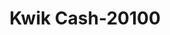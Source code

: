 ---
f_zip-code: 42025
f_state-code: KY
title: Kwik Cash-20100
f_phone: 270-527-4344
f_city-only: Benton
f_address: 114 E 5th Street Benton
f_location-unique-id: '20100'
slug: kwik-cash-20100
updated-on: '2024-05-30T13:46:58.046Z'
created-on: '2024-05-30T13:36:59.803Z'
published-on: '2024-05-30T13:54:32.469Z'
f_city-state: cms/city/benton-ky.md
f_company: cms/company/kwik-cash.md
f_state: cms/state/kentucky.md
layout: '[payday-loan].html'
tags: payday-loan
---
